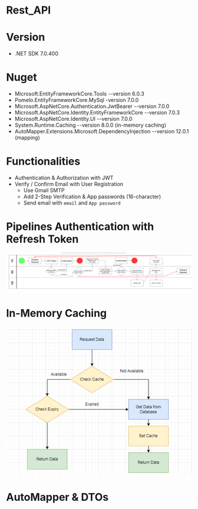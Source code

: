 # Rest_API

# Version
- .NET SDK 7.0.400

# Nuget
- Microsoft.EntityFrameworkCore.Tools --version 6.0.3
- Pomelo.EntityFrameworkCore.MySql -version 7.0.0
- Microsoft.AspNetCore.Authentication.JwtBearer --version 7.0.0
- Microsoft.AspNetCore.Identity.EntityFrameworkCore --version 7.0.3
- Microsoft.AspNetCore.Identity.UI --version 7.0.0
- System.Runtime.Caching --version 8.0.0 (in-memory caching)
- AutoMapper.Extensions.Microsoft.DependencyInjection --version 12.0.1 (mapping)

# Functionalities
- Authentication & Authorization with JWT 
- Verify / Confirm Email with User Registration
    + Use Gmail SMTP
    + Add 2-Step Verification & App passwords (16-character) 
    + Send email with `email` and `App password` 

# Pipelines Authentication with Refresh Token

![screenshot](./Temp/RefreshToken.png)

# In-Memory Caching

![screenshot](./Temp/Caching.png)

# AutoMapper & DTOs
